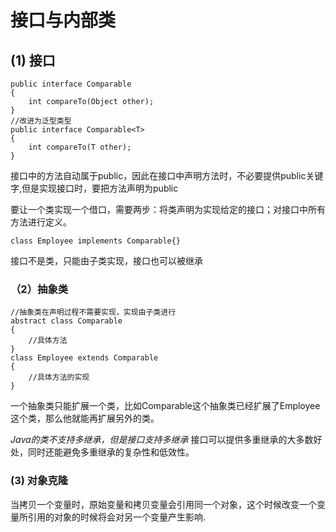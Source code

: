 # 接口与内部类

## (1) 接口
```Java{2}
public interface Comparable
{
    int compareTo(Object other);
}
//改进为泛型类型
public interface Comparable<T>
{
    int compareTo(T other);
}
```
接口中的方法自动属于public，因此在接口中声明方法时，不必要提供public关键字,但是实现接口时，要把方法声明为public

要让一个类实现一个借口，需要两步：将类声明为实现给定的接口；对接口中所有方法进行定义。
```Java{2}
class Employee implements Comparable{}
```
接口不是类，只能由子类实现，接口也可以被继承
### （2）抽象类
```Java{2}
//抽象类在声明过程不需要实现，实现由子类进行
abstract class Comparable
{
    //具体方法    
}
class Employee extends Comparable
{
    //具体方法的实现
}
```
一个抽象类只能扩展一个类，比如Comparable这个抽象类已经扩展了Employee这个类，那么他就能再扩展另外的类。

*Java的类不支持多继承，但是接口支持多继承*
接口可以提供多重继承的大多数好处，同时还能避免多重继承的复杂性和低效性。

### (3) 对象克隆
当拷贝一个变量时，原始变量和拷贝变量会引用同一个对象，这个时候改变一个变量所引用的对象的时候将会对另一个变量产生影响.
